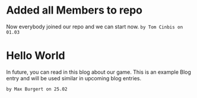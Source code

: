 # Added all Members to repo
Now everybody joined our repo and we can start now.
`by Tom Cinbis on 01.03`
# Hello World
In future, you can read in this blog about our game. This is an example Blog entry and will be used similar in upcoming blog entries.

`by Max Burgert on 25.02`
